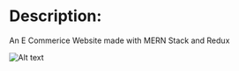 # Description:
An E Commerice Website made with MERN Stack and Redux

![Alt text](https://i.imgur.com/qEcvTda.png)


